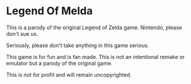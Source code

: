 # Legend Of Melda
This is a parody of the original Legend of Zelda game. Nintendo, please don't sue us.

Seriously, please don't take anything in this game serious.

This game is for fun and is fan made. This is not an intentional remake or emulator but a parody of the original game. 

This is not for profit and will remain uncopyrighted.
